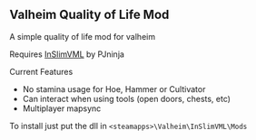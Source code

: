 ## Valheim Quality of Life Mod

A simple quality of life mod for valheim

Requires [InSlimVML](https://github.com/PJninja/InSlimVML) by PJninja

Current Features

- No stamina usage for Hoe, Hammer or Cultivator
- Can interact when using tools (open doors, chests, etc)
- Multiplayer mapsync

To install just put the dll in `<steamapps>\Valheim\InSlimVML\Mods`
